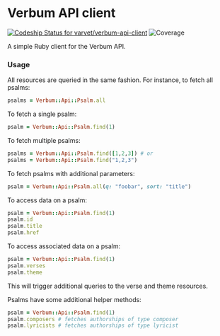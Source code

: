 # Verbum API client

[![Codeship Status for varvet/verbum-api-client](http://img.shields.io/codeship/8f6cdbb0-40e6-0132-61d2-361b888cab07.svg)](https://codeship.io/projects/44012)
![Coverage](http://varvet-badger.herokuapp.com/badges/varvet-verbum-api-client/coverage)

A simple Ruby client for the Verbum API.

### Usage

All resources are queried in the same fashion. For instance, to fetch all psalms:

```ruby
psalms = Verbum::Api::Psalm.all
```

To fetch a single psalm:

```ruby
psalm = Verbum::Api::Psalm.find(1)
```

To fetch multiple psalms:

```ruby
psalms = Verbum::Api::Psalm.find([1,2,3]) # or
psalms = Verbum::Api::Psalm.find("1,2,3")
```

To fetch psalms with additional parameters:

```ruby
psalm = Verbum::Api::Psalm.all(q: "foobar", sort: "title")
```

To access data on a psalm:

```ruby
psalm = Verbum::Api::Psalm.find(1)
psalm.id
psalm.title
psalm.href
```

To access associated data on a psalm:

```ruby
psalm = Verbum::Api::Psalm.find(1)
psalm.verses
psalm.theme
```

This will trigger additional queries to the verse and theme resources.

Psalms have some additional helper methods:

```ruby
psalm = Verbum::Api::Psalm.find(1)
psalm.composers # fetches authorships of type composer
psalm.lyricists # fetches authorships of type lyricist
```

